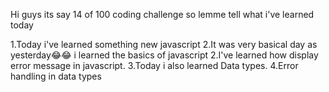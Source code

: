Hi guys its say 14 of 100 coding challenge so lemme tell what i've learned today

1.Today i've learned something new javascript
2.It was very basical day as yesterday😂😂 i learned the basics of javascript
2.I've learned how display error message in javascript.
3.Today i also learned Data types.
4.Error handling in data types

